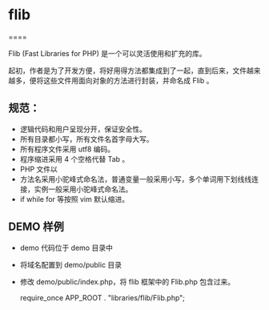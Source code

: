 # flib
====

Flib (Fast Libraries for PHP) 是一个可以灵活使用和扩充的库。

起初，作者是为了开发方便，将好用得方法都集成到了一起，直到后来，文件越来越多，便将这些文件用面向对象的方法进行封装，并命名成 Flib 。

## 规范：

 * 逻辑代码和用户呈现分开，保证安全性。
 * 所有目录都小写，所有文件名首字母大写。
 * 所有程序文件采用 utf8 编码。
 * 程序缩进采用 4 个空格代替 Tab 。
 * PHP 文件以 <?php 开头，结尾不加 ?>
 * 方法名采用小驼峰式命名法，普通变量一般采用小写，多个单词用下划线线连接，实例一般采用小驼峰式命名法。
 * if while for 等按照 vim 默认缩进。

## DEMO 样例
 * demo 代码位于 demo 目录中
 * 将域名配置到 demo/public 目录
 * 修改 demo/public/index.php，将 flib 框架中的 Flib.php 包含过来。

    require_once APP_ROOT . "libraries/flib/Flib.php";
